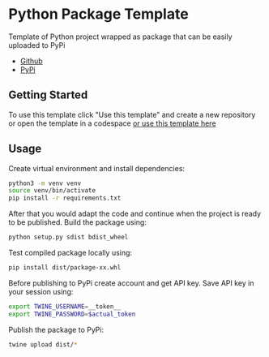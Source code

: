 # Python Package Template
Template of Python project wrapped as package that can be easily uploaded to PyPi
- [Github](https://github.com/mldxo/python-package-template)
- [PyPi](https://pypi.org/project/python-package-template-mldxo)

## Getting Started
To use this template click "Use this template" and create a new repository or open the template in a codespace [or use this template here](https://github.com/new?template_name=python-package-template&template_owner=mldxo)

## Usage
Create virtual environment and install dependencies:
```bash
python3 -m venv venv
source venv/bin/activate
pip install -r requirements.txt
```

After that you would adapt the code and continue when the project is ready to be published. Build the package using:
```bash
python setup.py sdist bdist_wheel
```

Test compiled package locally using:
```bash
pip install dist/package-xx.whl
```

Before publishing to PyPi create account and get API key.
Save API key in your session using:
```bash
export TWINE_USERNAME=__token__
export TWINE_PASSWORD=$actual_token
```

Publish the package to PyPi:
```bash
twine upload dist/*
```
